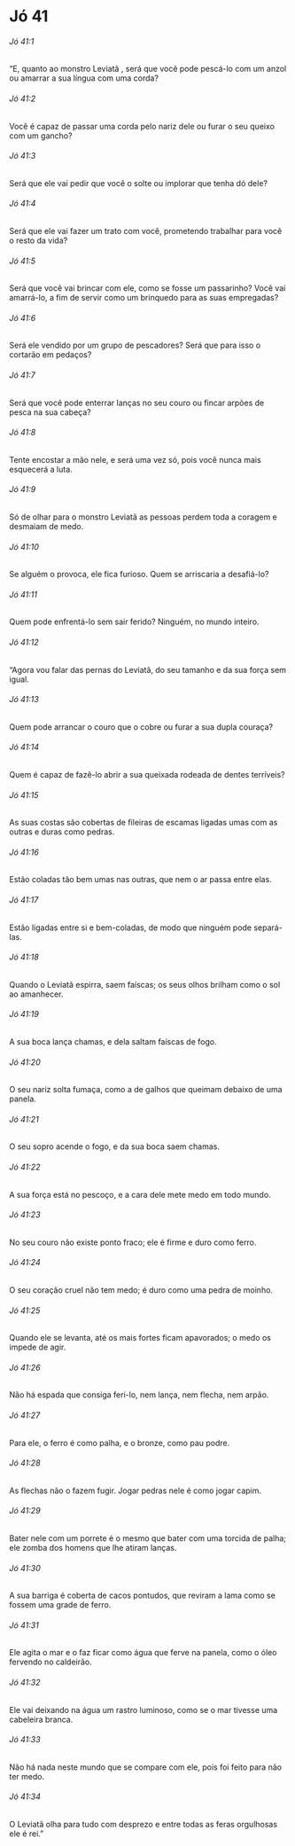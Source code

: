 # Jó 41

###### Jó 41:1

“E, quanto ao monstro Leviatã , será que você pode pescá-lo com um anzol ou amarrar a sua língua com uma corda?

###### Jó 41:2

Você é capaz de passar uma corda pelo nariz dele ou furar o seu queixo com um gancho?

###### Jó 41:3

Será que ele vai pedir que você o solte ou implorar que tenha dó dele?

###### Jó 41:4

Será que ele vai fazer um trato com você, prometendo trabalhar para você o resto da vida?

###### Jó 41:5

Será que você vai brincar com ele, como se fosse um passarinho? Você vai amarrá-lo, a fim de servir como um brinquedo para as suas empregadas?

###### Jó 41:6

Será ele vendido por um grupo de pescadores? Será que para isso o cortarão em pedaços?

###### Jó 41:7

Será que você pode enterrar lanças no seu couro ou fincar arpões de pesca na sua cabeça?

###### Jó 41:8

Tente encostar a mão nele, e será uma vez só, pois você nunca mais esquecerá a luta.

###### Jó 41:9

Só de olhar para o monstro Leviatã as pessoas perdem toda a coragem e desmaiam de medo.

###### Jó 41:10

Se alguém o provoca, ele fica furioso. Quem se arriscaria a desafiá-lo?

###### Jó 41:11

Quem pode enfrentá-lo sem sair ferido? Ninguém, no mundo inteiro.

###### Jó 41:12

“Agora vou falar das pernas do Leviatã, do seu tamanho e da sua força sem igual.

###### Jó 41:13

Quem pode arrancar o couro que o cobre ou furar a sua dupla couraça?

###### Jó 41:14

Quem é capaz de fazê-lo abrir a sua queixada rodeada de dentes terríveis?

###### Jó 41:15

As suas costas são cobertas de fileiras de escamas ligadas umas com as outras e duras como pedras.

###### Jó 41:16

Estão coladas tão bem umas nas outras, que nem o ar passa entre elas.

###### Jó 41:17

Estão ligadas entre si e bem-coladas, de modo que ninguém pode separá-las.

###### Jó 41:18

Quando o Leviatã espirra, saem faíscas; os seus olhos brilham como o sol ao amanhecer.

###### Jó 41:19

A sua boca lança chamas, e dela saltam faíscas de fogo.

###### Jó 41:20

O seu nariz solta fumaça, como a de galhos que queimam debaixo de uma panela.

###### Jó 41:21

O seu sopro acende o fogo, e da sua boca saem chamas.

###### Jó 41:22

A sua força está no pescoço, e a cara dele mete medo em todo mundo.

###### Jó 41:23

No seu couro não existe ponto fraco; ele é firme e duro como ferro.

###### Jó 41:24

O seu coração cruel não tem medo; é duro como uma pedra de moinho.

###### Jó 41:25

Quando ele se levanta, até os mais fortes ficam apavorados; o medo os impede de agir.

###### Jó 41:26

Não há espada que consiga feri-lo, nem lança, nem flecha, nem arpão.

###### Jó 41:27

Para ele, o ferro é como palha, e o bronze, como pau podre.

###### Jó 41:28

As flechas não o fazem fugir. Jogar pedras nele é como jogar capim.

###### Jó 41:29

Bater nele com um porrete é o mesmo que bater com uma torcida de palha; ele zomba dos homens que lhe atiram lanças.

###### Jó 41:30

A sua barriga é coberta de cacos pontudos, que reviram a lama como se fossem uma grade de ferro.

###### Jó 41:31

Ele agita o mar e o faz ficar como água que ferve na panela, como o óleo fervendo no caldeirão.

###### Jó 41:32

Ele vai deixando na água um rastro luminoso, como se o mar tivesse uma cabeleira branca.

###### Jó 41:33

Não há nada neste mundo que se compare com ele, pois foi feito para não ter medo.

###### Jó 41:34

O Leviatã olha para tudo com desprezo e entre todas as feras orgulhosas ele é rei.”

